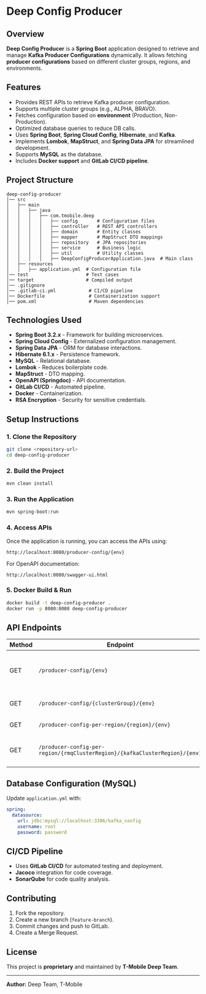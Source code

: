# Deep Config Producer

## Overview
**Deep Config Producer** is a **Spring Boot** application designed to retrieve and manage **Kafka Producer Configurations** dynamically. It allows fetching **producer configurations** based on different cluster groups, regions, and environments.

## Features
- Provides REST APIs to retrieve Kafka producer configuration.
- Supports multiple cluster groups (e.g., ALPHA, BRAVO).
- Fetches configuration based on **environment** (Production, Non-Production).
- Optimized database queries to reduce DB calls.
- Uses **Spring Boot**, **Spring Cloud Config**, **Hibernate**, and **Kafka**.
- Implements **Lombok**, **MapStruct**, and **Spring Data JPA** for streamlined development.
- Supports **MySQL** as the database.
- Includes **Docker support** and **GitLab CI/CD pipeline**.

## Project Structure
```
deep-config-producer
│── src
│   ├── main
│   │   ├── java
│   │   │   ├── com.tmobile.deep
│   │   │   │   ├── config       # Configuration files
│   │   │   │   ├── controller   # REST API controllers
│   │   │   │   ├── domain       # Entity classes
│   │   │   │   ├── mapper       # MapStruct DTO mappings
│   │   │   │   ├── repository   # JPA repositories
│   │   │   │   ├── service      # Business logic
│   │   │   │   ├── util         # Utility classes
│   │   │   │   ├── DeepConfigProducerApplication.java  # Main class
│   ├── resources
│   │   ├── application.yml  # Configuration file
│── test                     # Test cases
│── target                   # Compiled output
│── .gitignore
│── .gitlab-ci.yml            # CI/CD pipeline
│── Dockerfile                # Containerization support
│── pom.xml                   # Maven dependencies
```

## Technologies Used
- **Spring Boot 3.2.x** - Framework for building microservices.
- **Spring Cloud Config** - Externalized configuration management.
- **Spring Data JPA** - ORM for database interactions.
- **Hibernate 6.1.x** - Persistence framework.
- **MySQL** - Relational database.
- **Lombok** - Reduces boilerplate code.
- **MapStruct** - DTO mapping.
- **OpenAPI (Springdoc)** - API documentation.
- **GitLab CI/CD** - Automated pipeline.
- **Docker** - Containerization.
- **RSA Encryption** - Security for sensitive credentials.

## Setup Instructions

### 1. Clone the Repository
```sh
git clone <repository-url>
cd deep-config-producer
```

### 2. Build the Project
```sh
mvn clean install
```

### 3. Run the Application
```sh
mvn spring-boot:run
```

### 4. Access APIs
Once the application is running, you can access the APIs using:
```
http://localhost:8080/producer-config/{env}
```
For OpenAPI documentation:
```
http://localhost:8080/swagger-ui.html
```

### 5. Docker Build & Run
```sh
docker build -t deep-config-producer .
docker run -p 8080:8080 deep-config-producer
```

## API Endpoints
| Method | Endpoint | Description |
|--------|---------|-------------|
| GET | `/producer-config/{env}` | Get producer config for the environment |
| GET | `/producer-config/{clusterGroup}/{env}` | Get config for a cluster group |
| GET | `/producer-config-per-region/{region}/{env}` | Get config by region |
| GET | `/producer-config-per-region/{rmqClusterRegion}/{kafkaClusterRegion}/{env}` | Get config by RMQ & Kafka region |

## Database Configuration (MySQL)
Update `application.yml` with:
```yaml
spring:
  datasource:
    url: jdbc:mysql://localhost:3306/kafka_config
    username: root
    password: password
```

## CI/CD Pipeline
- Uses **GitLab CI/CD** for automated testing and deployment.
- **Jacoco** integration for code coverage.
- **SonarQube** for code quality analysis.

## Contributing
1. Fork the repository.
2. Create a new branch (`feature-branch`).
3. Commit changes and push to GitLab.
4. Create a Merge Request.

## License
This project is **proprietary** and maintained by **T-Mobile Deep Team**.

---
**Author:** Deep Team, T-Mobile
